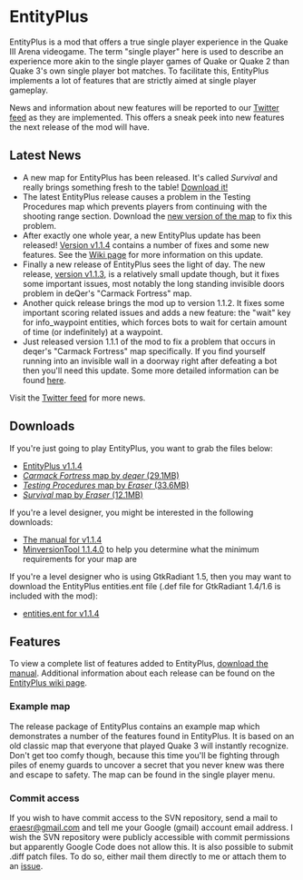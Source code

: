 # EntityPlus #
EntityPlus is a mod that offers a true single player experience in the Quake III Arena videogame. The term "single player" here is used to describe an experience more akin to the single player games of Quake or Quake 2 than Quake 3's own single player bot matches.
To facilitate this, EntityPlus implements a lot of features that are strictly aimed at single player gameplay.

News and information about new features will be reported to our [Twitter feed](https://twitter.com/#!/EntityPlus) as they are implemented. This offers a sneak peek into new features the next release of the mod will have.

## Latest News ##
  * A new map for EntityPlus has been released. It's called _Survival_ and really brings something fresh to the table! <a href='http://code.google.com/p/entityplus/downloads/detail?name=ep_survival-v1.zip'>Download it!</a>
  * The latest EntityPlus release causes a problem in the Testing Procedures map which prevents players from continuing with the shooting range section. Download the <a href='http://code.google.com/p/entityplus/downloads/detail?name=ep_procedures-v5.zip'>new version of the map</a> to fix this problem.
  * After exactly one whole year, a new EntityPlus update has been released! <a href='https://code.google.com/p/entityplus/downloads/detail?name=entityplus-1.1.4.zip'>Version v1.1.4</a> contains a number of fixes and some new features. See the <a href='http://code.google.com/p/entityplus/wiki/EntityPlus?tm=6'>Wiki page</a> for more information on this update.
  * Finally a new release of EntityPlus sees the light of day. The new release, <a href='https://code.google.com/p/entityplus/downloads/detail?name=entityplus-1.1.3.zip'>version v1.1.3</a>, is a relatively small update though, but it fixes some important issues, most notably the long standing invisible doors problem in deQer's "Carmack Fortress" map.
  * Another quick release brings the mod up to version 1.1.2. It fixes some important scoring related issues and adds a new feature: the "wait" key for info\_waypoint entities, which forces bots to wait for certain amount of time (or indefinitely) at a waypoint.
  * Just released version 1.1.1 of the mod to fix a problem that occurs in deqer's "Carmack Fortress" map specifically. If you find yourself running into an invisible wall in a doorway right after defeating a bot then you'll need this update. Some more detailed information can be found <a href='http://quake3world.com/forum/viewtopic.php?p=890557#p890557'>here</a>.

Visit the <a href='http://www.twitter.com/EntityPlus'>Twitter feed</a> for more news.


## Downloads ##

If you're just going to play EntityPlus, you want to grab the files below:
  * <a href='https://code.google.com/p/entityplus/downloads/detail?name=entityplus-1.1.4.zip'>EntityPlus v1.1.4</a>
  * <a href='http://code.google.com/p/entityplus/downloads/detail?name=krep1.zip'><i>Carmack Fortress</i> map by <i>deqer</i> (29.1MB)</a>
  * <a href='http://code.google.com/p/entityplus/downloads/detail?name=ep_procedures-v5.zip'><i>Testing Procedures</i> map by <i>Eraser</i> (33.6MB)</a>
  * <a href='http://code.google.com/p/entityplus/downloads/detail?name=ep_survival-v1.zip'><i>Survival</i> map by <i>Eraser</i> (12.1MB)</a>

If you're a level designer, you might be interested in the following downloads:
  * <a href='http://code.google.com/p/entityplus/downloads/detail?name=manual-1.1.4.pdf'>The manual for v1.1.4</a>
  * <a href='http://code.google.com/p/entityplus/downloads/detail?name=minversiontool-1.1.4.0.zip'>MinversionTool 1.1.4.0</a> to help you determine what the minimum requirements for your map are

If you're a level designer who is using GtkRadiant 1.5, then you may want to download the EntityPlus entities.ent file (.def file for GtkRadiant 1.4/1.6 is included with the mod):
  * <a href='http://code.google.com/p/entityplus/downloads/detail?name=entities.ent'>entities.ent for v1.1.4</a>

## Features ##
To view a complete list of features added to EntityPlus, <a href='https://code.google.com/p/entityplus/downloads/list'>download the manual</a>.
Additional information about each release can be found on the <a href='https://code.google.com/p/entityplus/wiki/EntityPlus?tm=6'>EntityPlus wiki page</a>.


### Example map ###
The release package of EntityPlus contains an example map which demonstrates a number of the features found in EntityPlus.
It is based on an old classic map that everyone that played Quake 3 will instantly recognize. Don't get too comfy though, because this time you'll be fighting through piles of enemy guards to uncover a secret that you never knew was there and escape to safety. The map can be found in the single player menu.


### Commit access ###
If you wish to have commit access to the SVN repository, send a mail to eraesr@gmail.com and tell me your Google (gmail) account email address. I wish the SVN repository were publicly accessible with commit permissions but apparently Google Code does not allow this. It is also possible to submit .diff patch files. To do so, either mail them directly to me or attach them to an [issue](https://code.google.com/p/entityplus/issues/list).